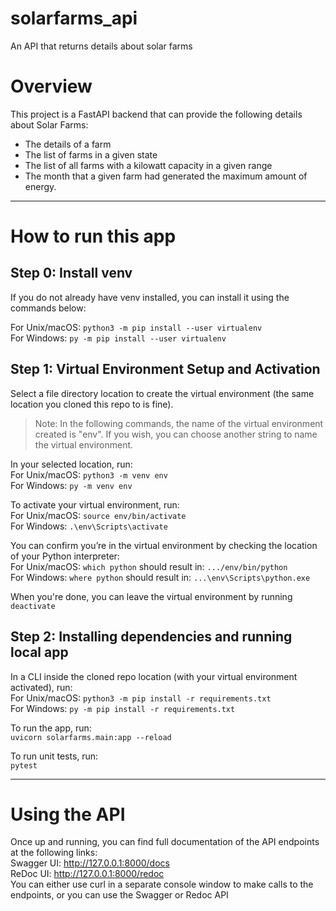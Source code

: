 # solarfarms_api
An API that returns details about solar farms

# Overview

This project is a FastAPI backend that can provide the following details about Solar Farms:
- The details of a farm
- The list of farms in a given state
- The list of all farms with a kilowatt capacity in a given range
- The month that a given farm had generated the maximum amount of energy.

---

# How to run this app
## Step 0: Install venv
If you do not already have venv installed, you can install it using the commands below:

For Unix/macOS: `python3 -m pip install --user virtualenv`<br>
For Windows: `py -m pip install --user virtualenv`<br>

## Step 1: Virtual Environment Setup and Activation
Select a file directory location to create the virtual environment (the same location you cloned this repo to is fine).

> Note: In the following commands, the name of the virtual environment created is "env". If you wish, you can choose another string to name the virtual environment.

In your selected location, run:<br>
For Unix/macOS: `python3 -m venv env`<br>
For Windows: `py -m venv env`<br>

To activate your virtual environment, run:<br>
For Unix/macOS: `source env/bin/activate`<br>
For Windows: `.\env\Scripts\activate`<br>

You can confirm you’re in the virtual environment by checking the location of your Python interpreter:<br>
For Unix/macOS: `which python` should result in: `.../env/bin/python`<br>
For Windows: `where python` should result in: `...\env\Scripts\python.exe`<br>

When you're done, you can leave the virtual environment by running `deactivate`

## Step 2: Installing dependencies and running local app
In a CLI inside the cloned repo location (with your virtual environment activated), run:<br>
For Unix/macOS: `python3 -m pip install -r requirements.txt`<br>
For Windows: `py -m pip install -r requirements.txt`<br>

To run the app, run:<br>
`uvicorn solarfarms.main:app --reload`

To run unit tests, run:<br>
`pytest`

---

# Using the API
Once up and running, you can find full documentation of the API endpoints at the following links:<br>
Swagger UI: http://127.0.0.1:8000/docs <br>
ReDoc UI: http://127.0.0.1:8000/redoc <br>
You can either use curl in a separate console window to make calls to the endpoints, or you can use the Swagger or Redoc API
